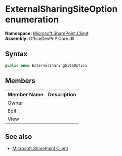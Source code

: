 # ExternalSharingSiteOption  enumeration
**Namespace:** [Microsoft.SharePoint.Client](Microsoft.SharePoint.Client.md)  
**Assembly:** OfficeDevPnP.Core.dll  
## Syntax
```C#
public enum ExternalSharingSiteOption
```
## Members
|**Member Name**|**Description**|
|:-----|:-----|
| Owner | 
| Edit | 
| View | 

## See also
- [Microsoft.SharePoint.Client](Microsoft.SharePoint.Client.md)
